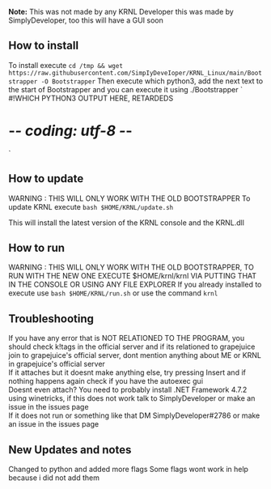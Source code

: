 **Note:** This was not made by any KRNL Developer this was made by SimplyDeveloper, too this will have a GUI soon
## How to install
To install execute `cd /tmp && wget https://raw.githubusercontent.com/SimpIyDeveIoper/KRNL_Linux/main/Bootstrapper -O Bootstrapper`
Then execute which python3, add the next text to the start of Bootstrapper and you can execute it using ./Bootstrapper
`
#!WHICH PYTHON3 OUTPUT HERE, RETARDEDS
# -*- coding: utf-8 -*-
`
## How to update
WARNING : THIS WILL ONLY WORK WITH THE OLD BOOTSTRAPPER
To update KRNL execute `bash $HOME/KRNL/update.sh`

This will install the latest version of the KRNL console and the KRNL.dll
## How to run
WARNING : THIS WILL ONLY WORK WITH THE OLD BOOTSTRAPPER, TO RUN WITH THE NEW ONE EXECUTE $HOME/krnl/krnl VIA PUTTING THAT IN THE CONSOLE OR USING ANY FILE EXPLORER
If you already installed to execute use `bash $HOME/KRNL/run.sh` or use the command `krnl`
## Troubleshooting
<summary> If you have any error that is NOT RELATIONED TO THE PROGRAM, you should check k!tags in the official server and if its relationed to grapejuice join to grapejuice's official server, dont mention anything about ME or KRNL in grapejuice's official server</summary>
<summary> If it attaches but it doesnt make anything else, try pressing Insert and if nothing happens again check if you have the autoexec gui</summary>
<summary> Doesnt even attach? You need to probably install .NET Framework 4.7.2 using winetricks, if this does not work talk to SimplyDeveloper or make an issue in the issues page</summary>
<summary> If it does not run or something like that DM SimplyDeveloper#2786 or make an issue in the issues page</summary>

## New Updates and notes
Changed to python and added more flags
Some flags wont work in help because i did not add them
